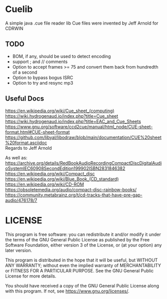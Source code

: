 # Cuelib
A simple java .cue file reader lib
Cue files were invented by Jeff Arnold for CDRWIN

## TODO
* BOM, if any, should be used to detect encoding
* support ; and // comments
* Option to accept frames >= 75 and convert them back from hundredth of a second
* Option to bypass bogus ISRC
* Option to try and resync mp3

## Useful Docs
https://en.wikipedia.org/wiki/Cue_sheet_(computing)  
https://wiki.hydrogenaud.io/index.php?title=Cue_sheet  
https://wiki.hydrogenaud.io/index.php?title=EAC_and_Cue_Sheets  
https://www.gnu.org/software/ccd2cue/manual/html_node/CUE-sheet-format.html#CUE-sheet-format  
https://github.com/libyal/libodraw/blob/main/documentation/CUE%20sheet%20format.asciidoc  
Regards to Jeff Arnold

As well as:  
https://archive.org/details/RedBookAudioRecordingCompactDiscDigitalAudioSystemIEC60908SecondEdition199902ISBN2831846382  
https://en.wikipedia.org/wiki/Compact_disc  
https://en.wikipedia.org/wiki/Blue_Book_(CD_standard)
https://en.wikipedia.org/wiki/CD-ROM  
https://obsoletemedia.org/audio/compact-disc-rainbow-books/  
https://community.metabrainz.org/t/cd-tracks-that-have-pre-gap-audio/476178/7

# LICENSE
This program is free software: you can redistribute it and/or modify it under the terms of the GNU General Public License as published by the Free Software Foundation, either version 3 of the License, or (at your option) any later version.

This program is distributed in the hope that it will be useful, but WITHOUT ANY WARRANTY; without even the implied warranty of MERCHANTABILITY or FITNESS FOR A PARTICULAR PURPOSE. See the GNU General Public License for more details.

You should have received a copy of the GNU General Public License along with this program. If not, see <https://www.gnu.org/licenses/>.
